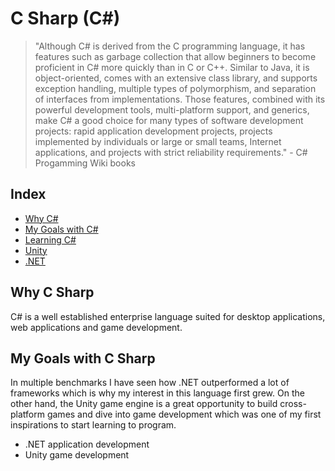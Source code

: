 # C Sharp (C#)

> "Although C# is derived from the C programming language, it has features such
> as garbage collection that allow beginners to become proficient in C# more
> quickly than in C or C++. Similar to Java, it is object-oriented, comes with
> an extensive class library, and supports exception handling, multiple types of
> polymorphism, and separation of interfaces from implementations. Those
> features, combined with its powerful development tools, multi-platform
> support, and generics, make C# a good choice for many types of software
> development projects: rapid application development projects, projects
> implemented by individuals or large or small teams, Internet applications,
> and projects with strict reliability requirements." - C# Progamming Wiki books

## Index

- [Why C#](#why-c#)
- [My Goals with C#](#my-goals-with-c#)
- [Learning C#](/learning_C#)
- [Unity](/unity)
- [.NET](/dotnet)

## Why C Sharp

C# is a well established enterprise language suited for desktop applications,
web applications and game development.

## My Goals with C Sharp

In multiple benchmarks I have seen how .NET outperformed a lot of frameworks
which is why my interest in this language first grew. On the other hand, the
Unity game engine is a great opportunity to build cross-platform games and dive
into game development which was one of my first inspirations to start learning
to program.

- .NET application development
- Unity game development
